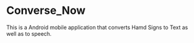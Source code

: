 # Converse_Now
This is a Android mobile application that converts Hamd Signs to Text as well as to speech.
